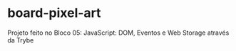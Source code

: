 # board-pixel-art
Projeto feito no Bloco 05: JavaScript: DOM, Eventos e Web Storage através da Trybe
